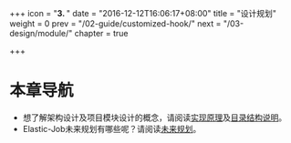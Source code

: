 +++
icon = "<b>3. </b>"
date = "2016-12-12T16:06:17+08:00"
title = "设计规划"
weight = 0
prev = "/02-guide/customized-hook/"
next = "/03-design/module/"
chapter = true

+++

# 本章导航

 - 想了解架构设计及项目模块设计的概念，请阅读[实现原理](/03-design/lite-design/)及[目录结构说明](/03-design/module/)。
 - Elastic-Job未来规划有哪些呢？请阅读[未来规划](/03-design/roadmap/)。